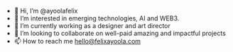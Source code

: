 - 👋 Hi, I’m @ayoolafelix
- 👀 I’m interested in emerging technologies, AI and WEB3.
- 🌱 I’m currently working as a designer and art director
- 💞️ I’m looking to collaborate on well-paid amazing and impactful projects
- 📫 How to reach me hello@felixayoola.com

<!---
ayoolafelix/ayoolafelix is a ✨ special ✨ repository because its `README.md` (this file) appears on your GitHub profile.
You can click the Preview link to take a look at your changes.
--->
